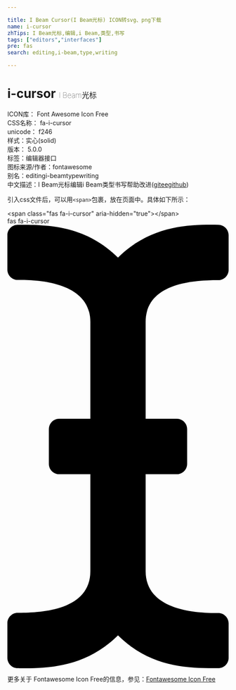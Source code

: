 ```yaml
---

title: I Beam Cursor(I Beam光标) ICON转svg、png下载
name: i-cursor
zhTips: I Beam光标,编辑,i Beam,类型,书写
tags: ["editors","interfaces"]
pre: fas
search: editing,i-beam,type,writing

---
```


# i-cursor  <small style="font-size: 60%;font-weight: 100">I Beam光标</small>


<div class="detail-page">
<p>
<span>
ICON库：
<span class="badge-secondary badge">Font Awesome Icon Free</span> 
</span>
<br/>
<span>
CSS名称：
<span class="badge-secondary badge">fa-i-cursor</span> 
</span>
<br/>
<span>
unicode：
<span class="badge-secondary badge">f246</span> 
<copy-btn content='f246' btn-title=""></copy-btn>
<copy-btn :content='String.fromCodePoint(parseInt("f246", 16))' btn-title="复制U"></copy-btn>
</span><br/><span>样式：<span class="badge-light badge">实心(solid)</span></span>
<br/>
<span>
版本：
<span class="badge-secondary badge">5.0.0</span> 
</span><br/><span>标签：<span class="badge-light badge"><router-link to="/tags/editors.html">编辑器</router-link></span><span class="badge-light badge"><router-link to="/tags/interfaces.html">接口</router-link></span></span>
<br/>
<span>图标来源/作者：<span class="badge-light badge">fontawesome</span></span> 
<br/>
<span>别名：<span class="badge-light badge">editing</span><span class="badge-light badge">i-beam</span><span class="badge-light badge">type</span><span class="badge-light badge">writing</span></span><br/><span class="zh-detail">中文描述：<span class="badge-primary badge">I Beam光标</span><span class="badge-primary badge">编辑</span><span class="badge-primary badge">i Beam</span><span class="badge-primary badge">类型</span><span class="badge-primary badge">书写</span><span class="help-link"><span>帮助改进</span>(<a href="https://gitee.com/liuwave/icon-helper/edit/master/json/fontawesome/solid/i-cursor.json" target="_blank" rel="noopener noreferrer">gitee</a><a href="https://github.com/liuwave/icon-helper/edit/master/json/fontawesome/solid/i-cursor.json" target="_blank" rel="noopener noreferrer">github</a></span>)</span><br/>
</p>
</div>
<div class="alert alert-dark">
  <i class="fas fa-i-cursor fa-xs"></i>
  <i class="fas fa-i-cursor fa-sm"></i>
  <i class="fas fa-i-cursor fa-lg"></i>
  <i class="fas fa-i-cursor fa-2x"></i>
  <i class="fas fa-i-cursor fa-3x"></i>
  <i class="fas fa-i-cursor fa-5x"></i>
  <i class="fas fa-i-cursor fa-7x"></i>
</div>
<div>
  <p>引入css文件后，可以用<code>&lt;span&gt;</code>包裹，放在页面中。具体如下所示：    
  </p>
  <div class="alert alert-primary" style="font-size: 14px">
    &lt;span class="fas fa-i-cursor" aria-hidden="true"&gt;&lt;/span&gt;
    <copy-btn content='<span class="fas fa-i-cursor" aria-hidden="true"></span>'></copy-btn>
  </div>
  <div class="alert alert-secondary">
    <i class="fas fa-i-cursor"
    style="font-size: 24px"
    aria-hidden="true"></i> fas fa-i-cursor
    <copy-btn content="fas fa-i-cursor" btn-title="复制图标名称"></copy-btn>
  </div>
</div>
<div id="svg" class="svg-wrap">
<svg xmlns="http://www.w3.org/2000/svg" viewBox="0 0 256 512"><path d="M256 52.048V12.065C256 5.496 250.726.148 244.158.066 211.621-.344 166.469.011 128 37.959 90.266.736 46.979-.114 11.913.114 5.318.157 0 5.519 0 12.114v39.645c0 6.687 5.458 12.078 12.145 11.998C38.111 63.447 96 67.243 96 112.182V224H60c-6.627 0-12 5.373-12 12v40c0 6.627 5.373 12 12 12h36v112c0 44.932-56.075 48.031-83.95 47.959C5.404 447.942 0 453.306 0 459.952v39.983c0 6.569 5.274 11.917 11.842 11.999 32.537.409 77.689.054 116.158-37.894 37.734 37.223 81.021 38.073 116.087 37.845 6.595-.043 11.913-5.405 11.913-12V460.24c0-6.687-5.458-12.078-12.145-11.998C217.889 448.553 160 444.939 160 400V288h36c6.627 0 12-5.373 12-12v-40c0-6.627-5.373-12-12-12h-36V112.182c0-44.932 56.075-48.213 83.95-48.142 6.646.018 12.05-5.346 12.05-11.992z"/></svg>
</div>
<detail full-name='fa-i-cursor'></detail>
    
<div><p>更多关于  Fontawesome Icon Free的信息，参见：<a target="_blank" href="https://iconhelper.cn/fontawesome.html">Fontawesome Icon Free</a>
</p></div>
